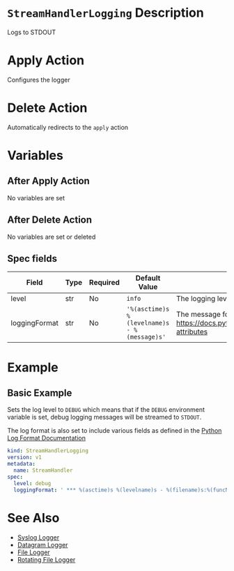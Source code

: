 # `StreamHandlerLogging` Description
     
Logs to STDOUT

# Apply Action

Configures the logger

# Delete Action

Automatically redirects to the `apply` action

# Variables 

## After Apply Action

No variables are set

## After Delete Action

No variables are set or deleted

## Spec fields

| Field                       | Type    | Required | Default Value                               | Description                                                                                 |
|-----------------------------|---------|----------|---------------------------------------------|---------------------------------------------------------------------------------------------|
| level                       | str     | No       | `info`                                      | The logging level                                                                           |
| loggingFormat               | str     | No       | `'%(asctime)s %(levelname)s - %(message)s'` | The message format. See https://docs.python.org/3/library/logging.html#logrecord-attributes |

# Example

## Basic Example

Sets the log level to `DEBUG` which means that if the `DEBUG` environment
variable is set, debug logging messages will be streamed to `STDOUT`.

The log format is also set to include various fields as defined in the 
[Python Log Format Documentation](https://docs.python.org/3/library/logging.html#logrecord-attributes)

```yaml
kind: StreamHandlerLogging
version: v1
metadata:
  name: StreamHandler
spec:
  level: debug
  loggingFormat: ' *** %(asctime)s %(levelname)s - %(filename)s:%(funcName)s:%(lineno)d - %(message)s'
```

# See Also

* [Syslog Logger](./02-syslog-logger.md)
* [Datagram Logger](./03-datagram-logger.md)
* [File Logger](./04-file-logger.md)
* [Rotating File Logger](./05-rotating-file-logger.md)
